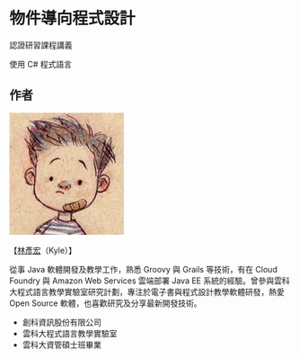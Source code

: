 # 物件導向程式設計

認證研習課程講義

使用 C# 程式語言

## 作者

![lyhcode](lyhcode.png)

【[林彥宏](http://lyhcode.info)（Kyle）】

從事 Java 軟體開發及教學工作，熟悉 Groovy 與 Grails 等技術，有在 Cloud Foundry 與 Amazon Web Services 雲端部署 Java EE 系統的經驗。曾參與雲科大程式語言教學實驗室研究計劃，專注於電子書與程式設計教學軟體研發，熱愛 Open Source 軟體，也喜歡研究及分享最新開發技術。

* 創科資訊股份有限公司
* 雲科大程式語言教學實驗室
* 雲科大資管碩士班畢業


